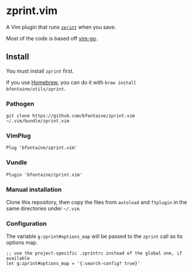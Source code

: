 # zprint.vim

A Vim plugin that runs [`zprint`][zprint] when you save.

Most of the code is based off [vim-go][].

[zprint]: https://github.com/kkinnear/zprint
[vim-go]: https://github.com/fatih/vim-go

## Install

You must install `zprint` first.

If you use [Homebrew](https://brew.sh/), you can do it with `brew install bfontaine/utils/zprint`.

### Pathogen

    git clone https://github.com/bfontaine/zprint.vim ~/.vim/bundle/zprint.vim

### VimPlug

    Plug 'bfontaine/zprint.vim'

### Vundle

    Plugin 'bfontaine/zprint.vim'

### Manual installation

Clone this repository, then copy the files from `autoload` and `ftplugin` in the same directories
under `~/.vim`.

### Configuration

The variable `g:zprint#options_map` will be passed to the `zprint` call as its options map.

```vim
;; use the project-specific .zprintrc instead of the global one, if available
let g:zprint#options_map = '{:search-config? true}'
```

